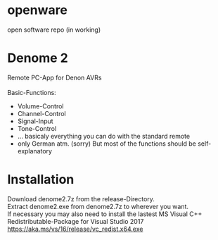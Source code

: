 # openware
open software repo (in working)

# Denome 2
Remote PC-App for Denon AVRs <br><br>
Basic-Functions:
* Volume-Control
* Channel-Control
* Signal-Input
* Tone-Control
* ... basicaly everything you can do with the standard remote
* only German atm. (sorry) But most of the functions should be self-explanatory

# Installation 
Download denome2.7z from the release-Directory.<br>
Extract denome2.exe from denome2.7z to wherever you want.<br>
If necessary you may also need to install the lastest MS Visual C++ Redistributable-Package for Visual Studio 2017 https://aka.ms/vs/16/release/vc_redist.x64.exe
